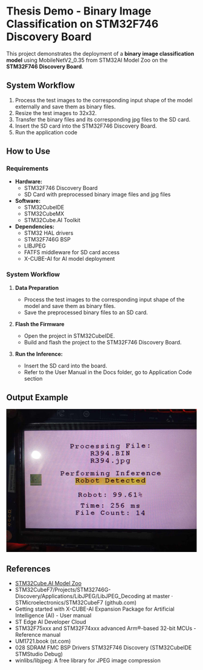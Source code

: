 # Thesis Demo - Binary Image Classification on STM32F746 Discovery Board

This project demonstrates the deployment of a **binary image classification model** using MobileNetV2_0.35 from STM32AI Model Zoo on the **STM32F746 Discovery Board**.

## System Workflow

1. Process the test images to the corresponding input shape of the model externally and save them as binary files.
2. Resize the test images to 32x32.
3. Transfer the binary files and its corresponding jpg files to the SD card.
4. Insert the SD card into the STM32F746 Discovery Board.
5. Run the application code

## How to Use

### Requirements

- **Hardware:**
  - STM32F746 Discovery Board
  - SD Card with preprocessed binary image files and jpg files
- **Software:**
  - STM32CubeIDE
  - STM32CubeMX
  - STM32Cube.AI Toolkit
- **Dependencies:**
  - STM32 HAL drivers
  - STM32F746G BSP
  - LIBJPEG
  - FATFS middleware for SD card access
  - X-CUBE-AI for AI model deployment

### System Workflow

1. **Data Preparation**
   - Process the test images to the corresponding input shape of the model and save them as binary files.
   - Save the preprocessed binary files to an SD card.

2. **Flash the Firmware**
   - Open the project in STM32CubeIDE.
   - Build and flash the project to the STM32F746 Discovery Board.

3. **Run the Inference:**
   - Insert the SD card into the board.
   - Refer to the User Manual in the Docs folder, go to Application Code section 

## Output Example
![Output Sample 1](output_images/output_sample1.jpg "output1")
## References

- [STM32Cube.AI Model Zoo](https://www.st.com/en/development-tools/x-cube-ai.html)
- STM32CubeF7/Projects/STM32746G-Discovery/Applications/LibJPEG/LibJPEG_Decoding at master · STMicroelectronics/STM32CubeF7 (github.com)
- Getting started with X-CUBE-AI Expansion Package for Artificial Intelligence (AI) - User manual
- ST Edge AI Developer Cloud
- STM32F75xxx and STM32F74xxx advanced Arm®-based 32-bit MCUs - Reference manual
- UM1721.book (st.com)
- 028 SDRAM FMC BSP Drivers STM32F746 Discovery (STM32CubeIDE STMStudio Debug)
- winlibs/libjpeg: A free library for JPEG image compression
